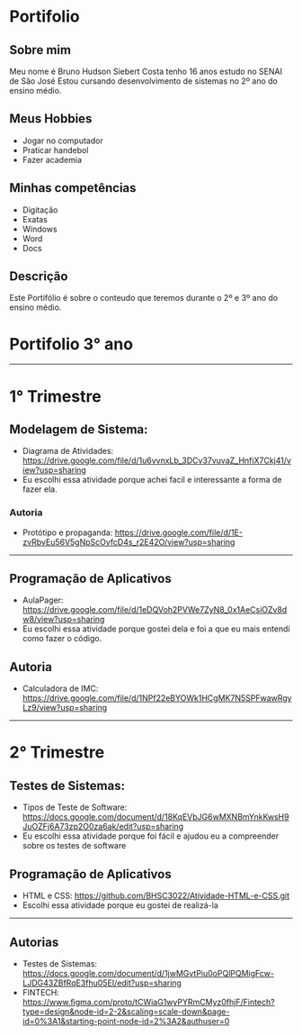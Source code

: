 # Portifolio
## Sobre mim
 Meu nome é Bruno Hudson Siebert Costa tenho 16 anos estudo no SENAI de São José
 Estou cursando desenvolvimento de sistemas no 2º ano do ensino médio.
 ## Meus Hobbies
 * Jogar no computador 
 * Praticar handebol
 * Fazer academia
 ## Minhas competências
 * Digitação
 * Exatas
 * Windows
 * Word
 * Docs
## Descrição
Este Portifólio é sobre o conteudo que teremos durante o 2º e 3º ano do ensino médio.

# Portifolio 3° ano
---
# 1° Trimestre 
## Modelagem de Sistema:
* Diagrama de Atividades: https://drive.google.com/file/d/1u6vvnxLb_3DCv37vuvaZ_HnfiX7Ckj41/view?usp=sharing
* Eu escolhi essa atividade porque achei facil e interessante a forma de fazer ela.

### Autoria
* Protótipo e propaganda: https://drive.google.com/file/d/1E-zvRbvEu56V5gNpScOyfcD4s_r2E42O/view?usp=sharing
---
## Programação de Aplicativos
* AulaPager: https://drive.google.com/file/d/1eDQVoh2PVWe7ZyN8_0x1AeCsiOZv8dw8/view?usp=sharing
* Eu escolhi essa atividade porque gostei dela e foi a que eu mais entendi como fazer o código.

## Autoria 
* Calculadora de IMC: https://drive.google.com/file/d/1NPf22eBYOWk1HCgMK7N5SPFwawRgyLz9/view?usp=sharing
---
# 2° Trimestre
## Testes de Sistemas:
* Tipos de Teste de Software: https://docs.google.com/document/d/18KqEVbJG6wMXNBmYnkKwsH9JuOZFj6A73zp2O0za6ak/edit?usp=sharing
* Eu escolhi essa atividade porque foi fácil e ajudou eu a compreender sobre os testes de software

## Programação de Aplicativos
* HTML e CSS: https://github.com/BHSC3022/Atividade-HTML-e-CSS.git
* Escolhi essa atividade porque eu gostei de realizá-la
---
## Autorias
* Testes de Sistemas: https://docs.google.com/document/d/1jwMGvtPiu0oPQlPQMigFcw-LJDG43ZBfRqE3fhu05EI/edit?usp=sharing
* FINTECH: https://www.figma.com/proto/tCWiaG1wyPYRmCMyz0fhjF/Fintech?type=design&node-id=2-2&scaling=scale-down&page-id=0%3A1&starting-point-node-id=2%3A2&authuser=0



